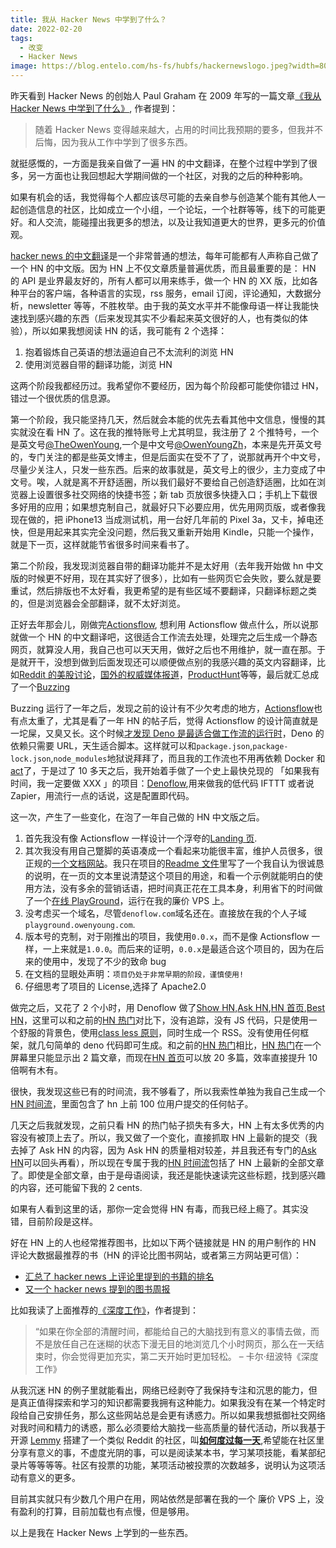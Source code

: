 ```yaml
---
title: 我从 Hacker News 中学到了什么？
date: 2022-02-20
tags:
  - 改变
  - Hacker News
image: https://blog.entelo.com/hs-fs/hubfs/hackernewslogo.jpeg?width=809&name=hackernewslogo.jpeg
---
```


昨天看到 Hacker News 的创始人 Paul Graham 在 2009 年写的一篇文章[《我从 Hacker News 中学到了什么》](http://www.paulgraham.com/hackernews.html), 作者提到：

> 随着 Hacker News 变得越来越大，占用的时间比我预期的要多，但我并不后悔，因为我从工作中学到了很多东西。

就挺感慨的，一方面是我亲自做了一遍 HN 的中文翻译，在整个过程中学到了很多，另一方面也让我回想起大学期间做的一个社区，对我的之后的种种影响。

如果有机会的话，我觉得每个人都应该尽可能的去亲自参与创造某个能有其他人一起创造信息的社区，比如成立一个小组，一个论坛，一个社群等等，线下的可能更好。和人交流，能碰撞出我更多的想法，以及让我知道更大的世界，更多元的价值观。

[hacker news 的中文翻译](https://hn.buzzing.cc)是一个非常普通的想法，每年可能都有人声称自己做了一个 HN 的中文版。因为 HN 上不仅文章质量普遍优质，而且最重要的是： HN 的 API 是业界最友好的，所有人都可以用来练手，做一个 HN 的 XX 版，比如各种平台的客户端，各种语言的实现，rss 服务，email 订阅，评论通知，大数据分析，newsletter 等等，不胜枚举。由于我的英文水平并不能像母语一样让我能快速找到感兴趣的东西（后来发现其实不少看起来英文很好的人，也有类似的体验），所以如果我想阅读 HN 的话，我可能有 2 个选择：

1. 抱着锻炼自己英语的想法逼迫自己不太流利的浏览 HN
2. 使用浏览器自带的翻译功能，浏览 HN

这两个阶段我都经历过。我希望你不要经历，因为每个阶段都可能使你错过 HN，错过一个很优质的信息源。

第一个阶段，我只能坚持几天，然后就会本能的优先去看其他中文信息，慢慢的其实就没在看 HN 了。这在我的推特账号上尤其明显，我注册了 2 个推特号，一个是英文号[@TheOwenYoung](https://twitter.com/TheOwenYoung),一个是中文号[@OwenYoungZh](https://twitter.com/OwenYoungZh)，本来是先开英文号的，专门关注的都是些英文博主，但是后面实在受不了了，说那就再开个中文号，尽量少关注人，只发一些东西。后来的故事就是，英文号上的很少，主力变成了中文号。唉，人就是离不开舒适圈，所以我们最好不要给自己创造舒适圈，比如在浏览器上设置很多社交网络的快捷书签；新 tab 页放很多快捷入口；手机上下载很多好用的应用；如果想克制自己，就最好只下必要应用，优先用网页版，或者像我现在做的，把 iPhone13 当成测试机，用一台好几年前的 Pixel 3a，又卡，掉电还快，但是用起来其实完全没问题，然后我又重新开始用 Kindle，只能一个操作，就是下一页，这样就能节省很多时间来看书了。

第二个阶段，我发现浏览器自带的翻译功能并不是太好用（去年我开始做 hn 中文版的时候更不好用，现在其实好了很多），比如有一些网页它会失败，要么就是要重试，然后排版也不太好看，我更希望的是有些区域不要翻译，只翻译标题之类的，但是浏览器会全部翻译，就不太好浏览。

正好去年那会儿，刚做完[Actionsflow](https://github.com/actionsflow/actionsflow), 想利用 Actionsflow 做点什么，所以说那就做一个 HN 的中文翻译吧，这很适合工作流去处理，处理完之后生成一个静态网页，就算没人用，我自己也可以天天用，做好之后也不用维护，就一直在那。于是就开干，没想到做到后面发现还可以顺便做点别的我感兴趣的英文内容翻译，比如[Reddit 的美股讨论](https://reddit.buzzing.cc)，[国外的权威媒体报道](https://news.buzzing.cc)，[ProductHunt](https://ph.buzzing.cc)等等，最后就汇总成了一个[Buzzing](https://www.buzzing.cc)

Buzzing 运行了一年之后，发现之前的设计有不少欠考虑的地方，[Actionsflow](https://github.com/actionsflow/actionsflow)也有点太重了，尤其是看了一年 HN 的帖子后，觉得 Actionsflow 的设计简直就是一坨屎，又臭又长。这个时候[才发现 Deno 是最适合做工作流的运行时](https://twitter.com/OwenYoungZh/status/1478928692781137925)，Deno 的依赖只需要 URL，天生适合脚本。这样就可以和`package.json`,`package-lock.json`,`node_modules`地狱说拜拜了，而且我的工作流也不用再依赖 Docker 和[act](https://github.com/nektos/act)了，于是过了 10 多天之后，我开始着手做了一个史上最快兑现的 「如果我有时间，我一定要做 XXX 」的项目：[Denoflow](https://twitter.com/OwenYoungZh/status/1485381401327267840),用来做我的低代码 IFTTT 或者说 Zapier，用流行一点的话说，这是配置即代码。

这一次，产生了一些变化，在泡了一年自己做的 HN 中文版之后。

1. 首先我没有像 Actionsflow 一样设计一个浮夸的[Landing 页](https://actionsflow.github.io/).
2. 其次我没有用自己蹩脚的英语凑成一个看起来功能很丰富，维护人员很多，很正规的[一个文档网站](https://actionsflow.github.io/docs/reference/)。我只在项目的[Readme 文件](https://github.com/denoflow/denoflow)里写了一个我自认为很诚恳的说明，在一页的文本里说清楚这个项目的用途，和看一个示例就能明白的使用方法，没有多余的营销话语，把时间真正花在工具本身，利用省下的时间做了一个[在线 PlayGround](https://playground.owenyoung.com/)，运行在我的廉价 VPS 上。
3. 没考虑买一个域名，尽管`denoflow.com`域名还在。直接放在我的个人子域`playground.owenyoung.com`.
4. 版本号的克制，对于刚推出的项目，我使用`0.0.x`，而不是像 Actionsflow 一样，一上来就是`1.0.0`。而后来的证明，`0.0.x`是最适合这个项目的，因为在后来的使用中，发现了不少的致命 bug
5. 在文档的显眼处声明：`项目仍处于非常早期的阶段，谨慎使用!`
6. 仔细思考了项目的 License,选择了 Apache2.0

做完之后，又花了 2 个小时，用 Denoflow 做了[Show HN](https://showhn.buzzing.cc/),[Ask HN](https://askhn.buzzing.cc/),[HN 首页](https://hackernews.buzzing.cc/),[Best HN](https://besthn.buzzing.cc)，这里可以和之前的[HN 热门](https://hn.buzzing.cc)对比下，没有追踪，没有 JS 代码，只是使用一个舒服的背景色，使用[class less 原则](https://github.com/dbohdan/classless-css)，同时生成一个 RSS。没有使用任何框架，就几句简单的 deno 代码即可生成。和之前的[HN 热门](https://hn.buzzing.cc)相比，[HN 热门](https://hn.buzzing.cc)在一个屏幕里只能显示出 2 篇文章，而现在[HN 首页](https://hackernews.buzzing.cc/)可以放 20 多篇，效率直接提升 10 倍啊有木有。

很快，我发现这些已有的时间流，我不够看了，所以我索性单独为我自己生成一个[HN 时间流](https://myfeed.owenyoung.com/)，里面包含了 hn 上前 100 位用户提交的任何帖子。

几天之后我就发现，之前只看 HN 的热门帖子损失有多大，HN 上有太多优秀的内容没有被顶上去了。所以，我又做了一个变化，直接抓取 HN 上最新的提交（我去掉了 Ask HN 的内容，因为 Ask HN 的质量相对较差，并且我还有专门的[Ask HN](https://ask.buzzing.cc)可以回头再看），所以现在专属于我的[HN 时间流](https://myfeed.owenyoung.com/)包括了 HN 上最新的全部文章了。即使是全部文章，由于是母语阅读，我还是能快速读完这些标题，找到感兴趣的内容，还可能留下我的 2 cents.

如果有人看到这里的话，那你一定会觉得 HN 有毒，而我已经上瘾了。其实没错，目前阶段是这样。

好在 HN 上的人也经常推荐图书，比如以下两个链接就是 HN 的用户制作的 HN 评论大数据最推荐的书（HN 的评论比图书网站，或者第三方网站更可信）：

- [汇总了 hacker news 上评论里提到的书籍的排名](https://hacker-recommended-books.vercel.app/)
- [又一个 hacker news 提到的图书周报](https://hackernewsbooks.com/top-books-on-hacker-news)

比如我读了上面推荐的[《深度工作》](https://d.buzzing.cc/post/1)，作者提到：

> “如果在你全部的清醒时间，都能给自己的大脑找到有意义的事情去做，而不是放任自己在迷糊的状态下漫无目的地浏览几个小时网页，那么在一天结束时，你会觉得更加充实，第二天开始时更加轻松。
> – 卡尔·纽波特《深度工作》

从我沉迷 HN 的例子里就能看出，网络已经剥夺了我保持专注和沉思的能力，但是真正值得探索和学习的知识都需要我拥有这种能力。如果我没有在某一个特定时段给自己安排任务，那么这些网站总是会更有诱惑力。所以如果我想抵御社交网络对我时间和精力的诱惑，那么必须要给大脑找一些高质量的替代活动，所以我基于开源 [Lemmy](https://lemmy.ml/) 搭建了一个类似 Reddit 的社区，叫[**如何度过每一天**](https://d.buzzing.cc/),希望能在社区里分享有意义的事，不虚度光阴的事，可以是阅读某本书，学习某项技能，看某部纪录片等等等等。社区有投票的功能，某项活动被投票的次数越多，说明认为这项活动有意义的更多。

目前其实就只有少数几个用户在用，网站依然是部署在我的一个 廉价 VPS 上，没有盈利的打算，目前加载也有点慢，但是够用。

以上是我在 Hacker News 上学到的一些东西。
